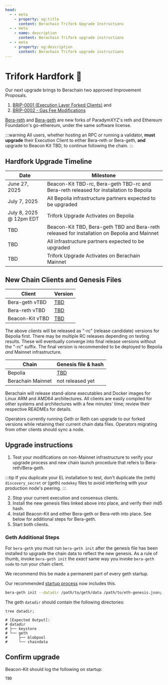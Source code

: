 ```yaml
---
head:
  - - meta
    - property: og:title
      content: Berachain Trifork Upgrade Instructions
  - - meta
    - name: description
      content: Berachain Trifork upgrade instructions
  - - meta
    - property: og:description
      content: Berachain Trifork upgrade instructions
---
```


# Trifork Hardfork 🔱

Our next upgrade brings to Berachain two approved Improvement Proposals.

1. [BRIP-0001 (Execution Layer Forked Clients)](https://github.com/berachain/BRIPs/blob/main/meta/BRIP-0001.md) and
2. [BRIP-0002 - Gas Fee Modifications](https://github.com/berachain/BRIPs/blob/main/meta/BRIP-0002.md)

[Bera-reth](https://github.com/berachain/bera-reth) and [Bera-geth](https://github.com/berachain/bera-geth) are new forks of ParadymXYZ's reth and Ethereum Foundation's go-ethereum, under the same software license.

:::warning
All users, whether hosting an RPC or running a validator, **must upgrade** their Execution Client to either Bera-reth or Bera-geth, **and** upgrade to Beacon Kit TBD, to continue following the chain.
:::

## Hardfork Upgrade Timeline

| Date                    | Milestone                                                                                    |
| ----------------------- | -------------------------------------------------------------------------------------------- |
| June 27, 2025           | Beacon-Kit TBD-rc, Bera-geth TBD-rc and Bera-reth released for installation to Bepolia       |
| July 7, 2025            | All Bepolia infrastructure partners expected to be upgraded                                  |
| July 8, 2025 @ 12pm EDT | Trifork Upgrade Activates on Bepolia                                                         |
| TBD                     | Beacon-Kit TBD, Bera-geth TBD and Bera-reth released for installation on Bepolia and Mainnet |
| TBD                     | All infrastructure partners expected to be upgraded                                          |
| TBD                     | Trifork Upgrade Activates on Berachain Mainnet                                               |

## New Chain Clients and Genesis Files

| Client          | Version                                                         |
| --------------- | --------------------------------------------------------------- |
| Bera-geth vTBD  | [TBD](https://github.com/berachain/bera-geth/releases/tag/TBD)  |
| Bera-reth vTBD  | [TBD](https://github.com/berachain/bera-reth/releases/tag/TBD)  |
| Beacon-Kit vTBD | [TBD](https://github.com/berachain/beacon-kit/releases/tag/TBD) |

The above clients will be released as "-rc" (release candidate) versions for Bepolia first. There may be multiple RC releases depending on testing results. These will eventually converge into final release versions without the "-rc" suffix. The final version is recommended to be deployed to Bepolia _and_ Mainnet infrastructure.

| Chain             | Genesis file & hash                                                                              |
| ----------------- | ------------------------------------------------------------------------------------------------ |
| Bepolia           | [TBD](https://github.com/berachain/beacon-kit/blob/main/testing/networks/80069/eth-genesis.json) |
| Berachain Mainnet | not released yet                                                                                 |

Berachain will release stand-alone executables and Docker images for Linux ARM and AMD64 architectures. All clients are easily compiled for other systems and architectures with a few minutes' time; review their respective READMEs for details.

Operators currently running Geth or Reth can upgrade to our forked versions while retaining their current chain data files. Operators migrating from other clients should sync a node.

## Upgrade instructions

1. Test your modifications on non-Mainnet infrastructure to verify your upgrade process and new chain launch procedure that refers to Bera-reth/Bera-geth.

:::tip
If you duplicate your EL installation to test, don't duplicate the (reth) `discovery_secret` or (geth) `nodekey` files to avoid interfering with your production node's peering.
:::

2. Stop your current execution and consensus clients.
3. Install the new genesis files linked above into place, and verify their md5 hash.
4. Install Beacon-Kit and either Bera-geth or Bera-reth into place. See below for additional steps for Bera-geth.
5. Start both clients.

### Geth Additional Steps

For `bera-geth` you must run `bera-geth init` after the genesis file has been installed to upgrade the chain data to reflect the new genesis. As a rule of thumb, invoke `bera-geth init` the _exact_ same way you invoke `bera-geth node` to run your chain client.

We recommend this be made a permanent part of every geth startup.

Our recommended [startup process](https://github.com/berachain/guides/tree/main/apps/node-scripts/run-geth.sh) now includes this.

```bash
bera-geth init --datadir /path/to/geth/data /path/to/eth-genesis.json;
```

The geth `datadir` should contain the following directories:

```bash-vue{4-8}
tree datadir;

# [Expected Output]:
# datadir
# ├── keystore
# └── geth
#     ├── blobpool
#     └── chaindata
```

## Confirm upgrade

Beacon-Kit should log the following on startup:

```
TBD
```
